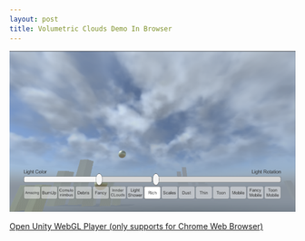 ```yaml
---
layout: post
title: Volumetric Clouds Demo In Browser
---
```


<img src="/images/DemoScene.PNG" />

<a href="/MassiveCloudsDemo/CloudsDemo">Open Unity WebGL Player (only supports for Chrome Web Browser)</a>
